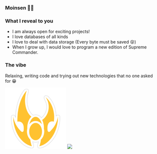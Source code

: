 ### Moinsen 👋🏾

### What I reveal to you

- I am always open for exciting projects!
- I love databases of all kinds
- I love to deal with data storage (Every byte must be saved 😝)
- When I grow up, I would love to program a new edition of Supreme Commander.

### The vibe

Relaxing, writing code and trying out new technologies that no one asked for 😁

<img src="./seraphim-sticker.png" alt="seraphim-sticker-logo" width="200"/> ![](https://github-readme-stats.vercel.app/api?username=leontutte&show_icons=true&theme=transparent)
